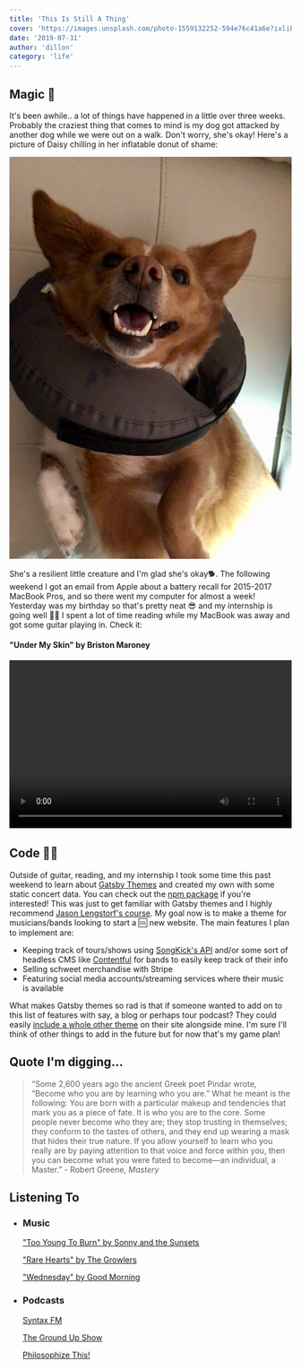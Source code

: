 ```yaml
---
title: 'This Is Still A Thing'
cover: 'https://images.unsplash.com/photo-1559132252-594e76c41a6e?ixlib=rb-1.2.1&ixid=eyJhcHBfaWQiOjEyMDd9&auto=format&fit=crop&w=1950&q=80'
date: '2019-07-31'
author: 'dillon'
category: 'life'
---
```


## Magic 🎇

It's been awhile.. a lot of things have happened in a little over three weeks. Probably the craziest thing that comes to mind is my dog got attacked by another dog while we were out on a walk. Don't worry, she's okay! Here's a picture of Daisy chilling in her inflatable donut of shame:

![A Dog named Daisy](./daisy.jpg)

She's a resilient little creature and I'm glad she's okay🐕. The following weekend I got an email from Apple about a battery recall for 2015-2017 MacBook Pros, and so there went my computer for almost a week! Yesterday was my birthday so that's pretty neat 😎 and my internship is going well 👨‍💻 I spent a lot of time reading while my MacBook was away and got some guitar playing in. Check it:

#### "Under My Skin" by Briston Maroney

<video width="100%" height="300" controls>
    <source src="under_my_skin.mov" type="video/mp4">
</video>

## Code 👨‍💻

Outside of guitar, reading, and my internship I took some time this past weekend to learn about [Gatsby Themes](https://www.gatsbyjs.org/docs/themes/) and created my own with some static concert data. You can check out the [npm package](https://www.npmjs.com/package/@dilloncoffman/gatsby-theme-concerts) if you're interested! This was just to get familiar with Gatsby themes and I highly recommend [Jason Lengstorf's course](https://egghead.io/courses/gatsby-theme-authoring). My goal now is to make a theme for musicians/bands looking to start a 🆒 new website. The main features I plan to implement are:

- Keeping track of tours/shows using [SongKick's API](https://www.songkick.com/developer) and/or some sort of headless CMS like [Contentful](https://www.contentful.com/why-contentful/) for bands to easily keep track of their info
- Selling schweet merchandise with Stripe
- Featuring social media accounts/streaming services where their music is available

What makes Gatsby themes so rad is that if someone wanted to add on to this list of features with say, a blog or perhaps tour podcast? They could easily [include a whole other theme](https://www.gatsbyjs.org/docs/themes/using-multiple-gatsby-themes) on their site alongside mine. I'm sure I'll think of other things to add in the future but for now that's my game plan!

## Quote I'm digging...

> “Some 2,600 years ago the ancient Greek poet Pindar wrote, “Become who you are by learning who you are.” What he meant is the following: You are born with a particular makeup and tendencies that mark you as a piece of fate. It is who you are to the core. Some people never become who they are; they stop trusting in themselves; they conform to the tastes of others, and they end up wearing a mask that hides their true nature. If you allow yourself to learn who you really are by paying attention to that voice and force within you, then you can become what you were fated to become—an individual, a Master.” - Robert Greene, _Mastery_

## Listening To

- ### Music

  ["Too Young To Burn" by Sonny and the Sunsets](https://www.youtube.com/watch?v=Un2xYzvAqhw)

  ["Rare Hearts" by The Growlers](https://www.youtube.com/watch?v=qijpu8CA-U0)

  ["Wednesday" by Good Morning](https://www.youtube.com/watch?v=ISkyLjAcFFQ)

- ### Podcasts

  [Syntax FM](https://overcast.fm/itunes1253186678/syntax-tasty-web-development-treats)

  [The Ground Up Show](https://overcast.fm/itunes1203518464/the-ground-up-show)

  [Philosophize This!](https://overcast.fm/itunes659155419/philosophize-this)
